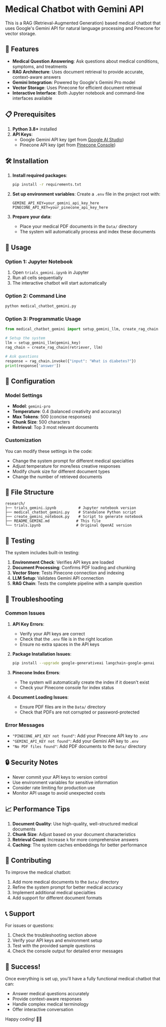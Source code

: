 # Medical Chatbot with Gemini API

This is a RAG (Retrieval-Augmented Generation) based medical chatbot that uses Google's Gemini API for natural language processing and Pinecone for vector storage.

## 🚀 Features

- **Medical Question Answering**: Ask questions about medical conditions, symptoms, and treatments
- **RAG Architecture**: Uses document retrieval to provide accurate, context-aware answers
- **Gemini Integration**: Powered by Google's Gemini Pro model
- **Vector Storage**: Uses Pinecone for efficient document retrieval
- **Interactive Interface**: Both Jupyter notebook and command-line interfaces available

## 📋 Prerequisites

1. **Python 3.8+** installed
2. **API Keys**:
   - Google Gemini API key (get from [Google AI Studio](https://makersuite.google.com/app/apikey))
   - Pinecone API key (get from [Pinecone Console](https://app.pinecone.io/))

## 🛠️ Installation

1. **Install required packages**:
   ```bash
   pip install -r requirements.txt
   ```

2. **Set up environment variables**:
   Create a `.env` file in the project root with:
   ```
   GEMINI_API_KEY=your_gemini_api_key_here
   PINECONE_API_KEY=your_pinecone_api_key_here
   ```

3. **Prepare your data**:
   - Place your medical PDF documents in the `Data/` directory
   - The system will automatically process and index these documents

## 🎯 Usage

### Option 1: Jupyter Notebook
1. Open `trials_gemini.ipynb` in Jupyter
2. Run all cells sequentially
3. The interactive chatbot will start automatically

### Option 2: Command Line
```bash
python medical_chatbot_gemini.py
```

### Option 3: Programmatic Usage
```python
from medical_chatbot_gemini import setup_gemini_llm, create_rag_chain

# Setup the system
llm = setup_gemini_llm(gemini_key)
rag_chain = create_rag_chain(retriever, llm)

# Ask questions
response = rag_chain.invoke({"input": "What is diabetes?"})
print(response['answer'])
```

## 🔧 Configuration

### Model Settings
- **Model**: `gemini-pro`
- **Temperature**: 0.4 (balanced creativity and accuracy)
- **Max Tokens**: 500 (concise responses)
- **Chunk Size**: 500 characters
- **Retrieval**: Top 3 most relevant documents

### Customization
You can modify these settings in the code:
- Change the system prompt for different medical specialties
- Adjust temperature for more/less creative responses
- Modify chunk size for different document types
- Change the number of retrieved documents

## 📁 File Structure

```
research/
├── trials_gemini.ipynb          # Jupyter notebook version
├── medical_chatbot_gemini.py    # Standalone Python script
├── create_gemini_notebook.py    # Script to generate notebook
├── README_GEMINI.md            # This file
└── trials.ipynb                # Original OpenAI version
```

## 🧪 Testing

The system includes built-in testing:
1. **Environment Check**: Verifies API keys are loaded
2. **Document Processing**: Confirms PDF loading and chunking
3. **Vector Store**: Tests Pinecone connection and indexing
4. **LLM Setup**: Validates Gemini API connection
5. **RAG Chain**: Tests the complete pipeline with a sample question

## 🚨 Troubleshooting

### Common Issues

1. **API Key Errors**:
   - Verify your API keys are correct
   - Check that the `.env` file is in the right location
   - Ensure no extra spaces in the API keys

2. **Package Installation Issues**:
   ```bash
   pip install --upgrade google-generativeai langchain-google-genai
   ```

3. **Pinecone Index Errors**:
   - The system will automatically create the index if it doesn't exist
   - Check your Pinecone console for index status

4. **Document Loading Issues**:
   - Ensure PDF files are in the `Data/` directory
   - Check that PDFs are not corrupted or password-protected

### Error Messages

- `"PINECONE_API_KEY not found"`: Add your Pinecone API key to `.env`
- `"GEMINI_API_KEY not found"`: Add your Gemini API key to `.env`
- `"No PDF files found"`: Add PDF documents to the `Data/` directory

## 🔒 Security Notes

- Never commit your API keys to version control
- Use environment variables for sensitive information
- Consider rate limiting for production use
- Monitor API usage to avoid unexpected costs

## 📈 Performance Tips

1. **Document Quality**: Use high-quality, well-structured medical documents
2. **Chunk Size**: Adjust based on your document characteristics
3. **Retrieval Count**: Increase `k` for more comprehensive answers
4. **Caching**: The system caches embeddings for better performance

## 🤝 Contributing

To improve the medical chatbot:
1. Add more medical documents to the `Data/` directory
2. Refine the system prompt for better medical accuracy
3. Implement additional medical specialties
4. Add support for different document formats

## 📞 Support

For issues or questions:
1. Check the troubleshooting section above
2. Verify your API keys and environment setup
3. Test with the provided sample questions
4. Check the console output for detailed error messages

## 🎉 Success!

Once everything is set up, you'll have a fully functional medical chatbot that can:
- Answer medical questions accurately
- Provide context-aware responses
- Handle complex medical terminology
- Offer interactive conversation

Happy coding! 🏥🤖
